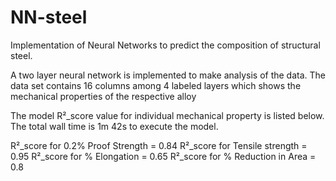# NN-steel
Implementation of Neural Networks to predict the composition of structural steel.

A two layer neural network is implemented to make analysis of the data.
The data set contains 16 columns among 4 labeled layers which shows the mechanical properties of the respective alloy

The model R²_score value for individual mechanical property is listed below.
The total wall time is 1m 42s to execute the model.

R²_score for 0.2% Proof Strength = 0.84
R²_score for Tensile strength    = 0.95
R²_score for % Elongation        = 0.65
R²_score for % Reduction in Area = 0.8
